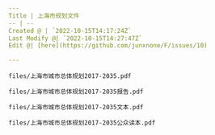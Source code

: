```yaml
---
Title | 上海市规划文件
-- | --
Created @ | `2022-10-15T14:17:24Z`
Last Modify @| `2022-10-15T14:27:47Z`
Edit @| [here](https://github.com/junxnone/F/issues/10)

---
```

```pdf
files/上海市城市总体规划2017-2035.pdf
```


```pdf
files/上海市城市总体规划2017-2035报告.pdf
```

```pdf
files/上海市城市总体规划2017-2035文本.pdf
```

```pdf
files/上海市城市总体规划2017-2035公众读本.pdf
```
